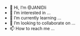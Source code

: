 - 👋 Hi, I’m @JANIDli
- 👀 I’m interested in ...
- 🌱 I’m currently learning ...
- 💞️ I’m looking to collaborate on ...
- 📫 How to reach me ...

<!---
JANIDli/JANIDli is a ✨ special ✨ repository because its `README.md` (this file) appears on your GitHub profile.
You can click the Preview link to take a look at your changes.
--->
